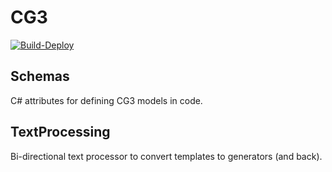 # CG3

[![Build-Deploy](https://github.com/metafac-net/CG3/actions/workflows/dotnet.yml/badge.svg?branch=main)](https://github.com/metafac-net/CG3/actions/workflows/dotnet.yml)

## Schemas
C# attributes for defining CG3 models in code.

## TextProcessing
Bi-directional text processor to convert templates to generators (and back).
